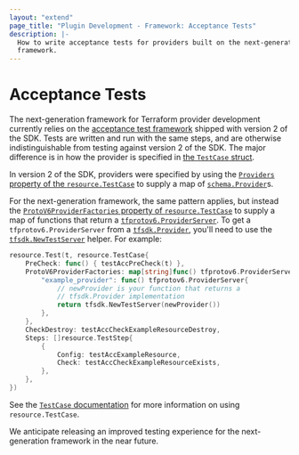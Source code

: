 ```yaml
---
layout: "extend"
page_title: "Plugin Development - Framework: Acceptance Tests"
description: |-
  How to write acceptance tests for providers built on the next-generation
  framework.
---
```


# Acceptance Tests

The next-generation framework for Terraform provider development currently
relies on the [acceptance test
framework](/docs/extend/testing/acceptance-tests/index.html) shipped with
version 2 of the SDK. Tests are written and run with the same steps, and are
otherwise indistinguishable from testing against version 2 of the SDK. The
major difference is in how the provider is specified in [the `TestCase`
struct](/docs/extend/testing/acceptance-tests/testcase.html).

In version 2 of the SDK, providers were specified by using the [`Providers`
property of the
`resource.TestCase`](https://pkg.go.dev/github.com/hashicorp/terraform-plugin-sdk/v2/helper/resource#TestCase.Providers)
to supply a map of
[`schema.Provider`](https://pkg.go.dev/github.com/hashicorp/terraform-plugin-sdk/v2/helper/schema/#Provider)s.

For the next-generation framework, the same pattern applies, but instead the
[`ProtoV6ProviderFactories` property of
`resource.TestCase`](https://pkg.go.dev/github.com/hashicorp/terraform-plugin-sdk/v2/helper/resource#TestCase.ProtoV6ProviderFactories)
to supply a map of functions that return a
[`tfprotov6.ProviderServer`](https://pkg.go.dev/github.com/hashicorp/terraform-plugin-go/tfprotov6/#ProviderServer).
To get a `tfprotov6.ProviderServer` from a
[`tfsdk.Provider`](https://pkg.go.dev/github.com/hashicorp/terraform-plugin-framework/tfsdk#Provider),
you'll need to use the
[`tfsdk.NewTestServer`](https://pkg.go.dev/github.com/hashicorp/terraform-plugin-framework/tfsdk#NewTestServer)
helper. For example:

```go
resource.Test(t, resource.TestCase{
	PreCheck: func() { testAccPreCheck(t) },
	ProtoV6ProviderFactories: map[string]func() tfprotov6.ProviderServer{
		"example_provider": func() tfprotov6.ProviderServer{
			// newProvider is your function that returns a
			// tfsdk.Provider implementation
			return tfsdk.NewTestServer(newProvider())
		},
	},
	CheckDestroy: testAccCheckExampleResourceDestroy,
	Steps: []resource.TestStep{
		{
			Config: testAccExampleResource,
			Check: testAccCheckExampleResourceExists,
		},
	},
})
```

See the [`TestCase`
documentation](/docs/extend/testing/acceptance-tests/testcase.html) for more
information on using `resource.TestCase`.

We anticipate releasing an improved testing experience for the next-generation
framework in the near future.
